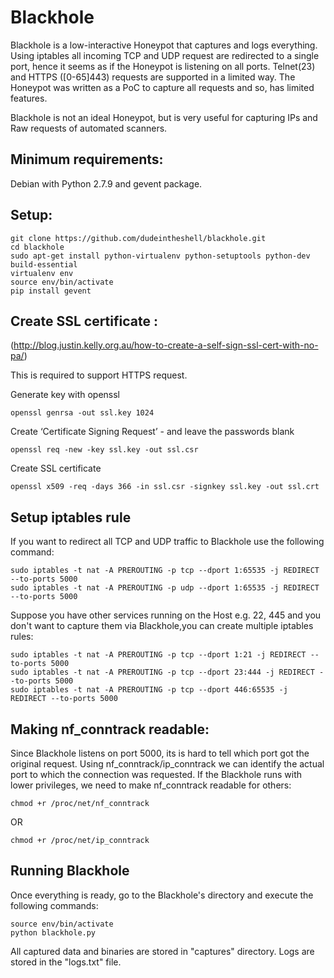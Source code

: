 # Blackhole

Blackhole is a low-interactive Honeypot that captures and logs everything. Using iptables all incoming TCP and UDP request are redirected to a single port, hence it seems as if the Honeypot is listening on all ports. Telnet(23) and HTTPS ([0-65]443) requests are supported in a limited way. The Honeypot was written as a PoC to capture all requests and so, has limited features. 

Blackhole is not an ideal Honeypot, but is very useful for capturing IPs and Raw requests of automated scanners.

## Minimum requirements:

Debian with Python 2.7.9 and gevent package.

## Setup:


    git clone https://github.com/dudeintheshell/blackhole.git
    cd blackhole
    sudo apt-get install python-virtualenv python-setuptools python-dev build-essential
    virtualenv env
    source env/bin/activate
    pip install gevent


## Create SSL certificate :
(http://blog.justin.kelly.org.au/how-to-create-a-self-sign-ssl-cert-with-no-pa/)

This is required to support HTTPS request.

Generate key with openssl

    openssl genrsa -out ssl.key 1024

Create ‘Certificate Signing Request’ - and leave the passwords blank

    openssl req -new -key ssl.key -out ssl.csr

Create SSL certificate

    openssl x509 -req -days 366 -in ssl.csr -signkey ssl.key -out ssl.crt

## Setup iptables rule

If you want to redirect all TCP and UDP traffic to Blackhole use the following command:

    sudo iptables -t nat -A PREROUTING -p tcp --dport 1:65535 -j REDIRECT --to-ports 5000
    sudo iptables -t nat -A PREROUTING -p udp --dport 1:65535 -j REDIRECT --to-ports 5000

Suppose you have other services running on the Host e.g. 22, 445 and you don't want to capture them via Blackhole,you can create multiple iptables rules:

    sudo iptables -t nat -A PREROUTING -p tcp --dport 1:21 -j REDIRECT --to-ports 5000
    sudo iptables -t nat -A PREROUTING -p tcp --dport 23:444 -j REDIRECT --to-ports 5000
    sudo iptables -t nat -A PREROUTING -p tcp --dport 446:65535 -j REDIRECT --to-ports 5000


## Making nf_conntrack readable:

Since Blackhole listens on port 5000, its is hard to tell which port got the original request. Using nf\_conntrack/ip\_conntrack we can identify the actual port to which the connection was requested. If the Blackhole runs with lower privileges, we need to make nf\_conntrack readable for others:

    chmod +r /proc/net/nf_conntrack

OR

    chmod +r /proc/net/ip_conntrack


## Running Blackhole

Once everything is ready, go to the Blackhole's directory and execute the following commands:

    source env/bin/activate
    python blackhole.py


All captured data and binaries are stored in "captures" directory. Logs are stored in the "logs.txt" file.
